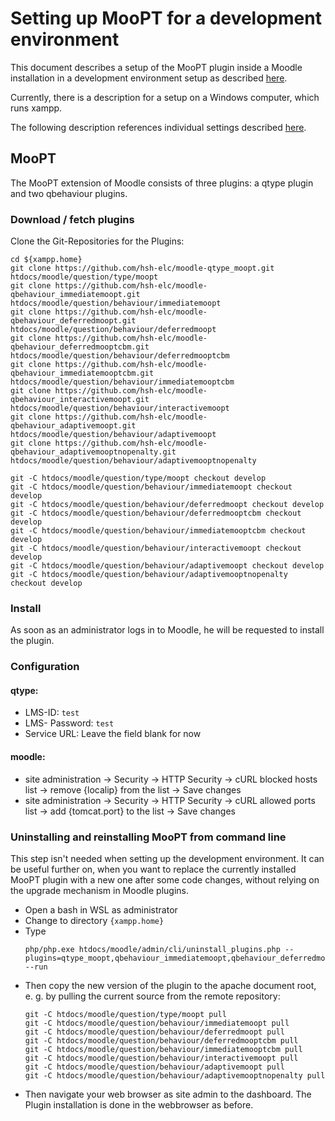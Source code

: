 # Setting up MooPT for a development environment

This document describes a setup of the MooPT plugin inside a Moodle installation in a development environment setup as
described [here](1_setting_up.md).

Currently, there is a description for a setup on a Windows computer, which runs xampp.

The following description references individual settings described [here](1_setting_up.md#Individual-data).

## MooPT

The MooPT extension of Moodle consists of three plugins: a qtype plugin and two qbehaviour plugins.

### Download / fetch plugins

Clone the Git-Repositories for the Plugins:

```
cd ${xampp.home}
git clone https://github.com/hsh-elc/moodle-qtype_moopt.git htdocs/moodle/question/type/moopt
git clone https://github.com/hsh-elc/moodle-qbehaviour_immediatemoopt.git htdocs/moodle/question/behaviour/immediatemoopt
git clone https://github.com/hsh-elc/moodle-qbehaviour_deferredmoopt.git htdocs/moodle/question/behaviour/deferredmoopt
git clone https://github.com/hsh-elc/moodle-qbehaviour_deferredmooptcbm.git htdocs/moodle/question/behaviour/deferredmooptcbm
git clone https://github.com/hsh-elc/moodle-qbehaviour_immediatemooptcbm.git htdocs/moodle/question/behaviour/immediatemooptcbm
git clone https://github.com/hsh-elc/moodle-qbehaviour_interactivemoopt.git htdocs/moodle/question/behaviour/interactivemoopt
git clone https://github.com/hsh-elc/moodle-qbehaviour_adaptivemoopt.git htdocs/moodle/question/behaviour/adaptivemoopt
git clone https://github.com/hsh-elc/moodle-qbehaviour_adaptivemooptnopenalty.git htdocs/moodle/question/behaviour/adaptivemooptnopenalty

git -C htdocs/moodle/question/type/moopt checkout develop
git -C htdocs/moodle/question/behaviour/immediatemoopt checkout develop
git -C htdocs/moodle/question/behaviour/deferredmoopt checkout develop
git -C htdocs/moodle/question/behaviour/deferredmooptcbm checkout develop
git -C htdocs/moodle/question/behaviour/immediatemooptcbm checkout develop
git -C htdocs/moodle/question/behaviour/interactivemoopt checkout develop
git -C htdocs/moodle/question/behaviour/adaptivemoopt checkout develop
git -C htdocs/moodle/question/behaviour/adaptivemooptnopenalty checkout develop
```

### Install

As soon as an administrator logs in to Moodle, he will be requested to install the plugin.

### Configuration

#### qtype:

* LMS-ID: `test`
* LMS- Password: `test`
* Service URL: Leave the field blank for now

#### moodle:

* site administration -> Security -> HTTP Security -> cURL blocked hosts list -> remove {localip} from the list -> Save
  changes
* site administration -> Security -> HTTP Security -> cURL allowed ports list -> add {tomcat.port} to the list -> Save
  changes

### Uninstalling and reinstalling MooPT from command line

This step isn't needed when setting up the development environment. It can be useful further on, when you want to
replace the currently installed MooPT plugin with a new one after some code changes, without relying on the upgrade
mechanism in Moodle plugins.

* Open a bash in WSL as administrator
* Change to directory `{xampp.home}`
* Type
  ```
  php/php.exe htdocs/moodle/admin/cli/uninstall_plugins.php --plugins=qtype_moopt,qbehaviour_immediatemoopt,qbehaviour_deferredmoopt --run
  ```
* Then copy the new version of the plugin to the apache document root, e. g. by pulling the current source from the
  remote repository:
  ```
  git -C htdocs/moodle/question/type/moopt pull
  git -C htdocs/moodle/question/behaviour/immediatemoopt pull
  git -C htdocs/moodle/question/behaviour/deferredmoopt pull
  git -C htdocs/moodle/question/behaviour/deferredmooptcbm pull
  git -C htdocs/moodle/question/behaviour/immediatemooptcbm pull
  git -C htdocs/moodle/question/behaviour/interactivemoopt pull
  git -C htdocs/moodle/question/behaviour/adaptivemoopt pull
  git -C htdocs/moodle/question/behaviour/adaptivemooptnopenalty pull
  ```
* Then navigate your web browser as site admin to the dashboard. The Plugin installation is done in the webbrowser as
  before.




